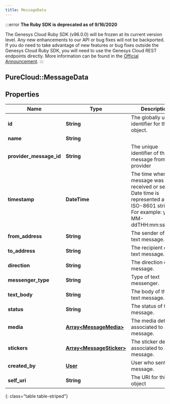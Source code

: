 ```yaml
---
title: MessageData
---
```


:::error
**The Ruby SDK is deprecated as of 9/16/2020**

The Genesys Cloud Ruby SDK (v96.0.0) will be frozen at its current version level. Any new enhancements to our API or bug fixes will not be backported. If you do need to take advantage of new features or bug fixes outside the Genesys Cloud Ruby SDK, you will need to use the Genesys Cloud REST endpoints directly. More information can be found in the [Official Announcement](https://developer.mypurecloud.com/forum/t/announcement-genesys-cloud-ruby-sdk-end-of-life/8850).
:::


## PureCloud::MessageData

## Properties

|Name | Type | Description | Notes|
|------------ | ------------- | ------------- | -------------|
| **id** | **String** | The globally unique identifier for the object. | [optional] |
| **name** | **String** |  | [optional] |
| **provider_message_id** | **String** | The unique identifier of the message from provider | [optional] |
| **timestamp** | **DateTime** | The time when the message was received or sent. Date time is represented as an ISO-8601 string. For example: yyyy-MM-ddTHH:mm:ss.SSSZ | |
| **from_address** | **String** | The sender of the text message. | [optional] |
| **to_address** | **String** | The recipient of the text message. | [optional] |
| **direction** | **String** | The direction of the message. | [optional] |
| **messenger_type** | **String** | Type of text messenger. | [optional] |
| **text_body** | **String** | The body of the text message. | |
| **status** | **String** | The status of the message. | |
| **media** | [**Array&lt;MessageMedia&gt;**](MessageMedia.html) | The media details associated to a message. | [optional] |
| **stickers** | [**Array&lt;MessageSticker&gt;**](MessageSticker.html) | The sticker details associated to a message. | [optional] |
| **created_by** | [**User**](User.html) | User who sent this message. | [optional] |
| **self_uri** | **String** | The URI for this object | [optional] |
{: class="table table-striped"}


